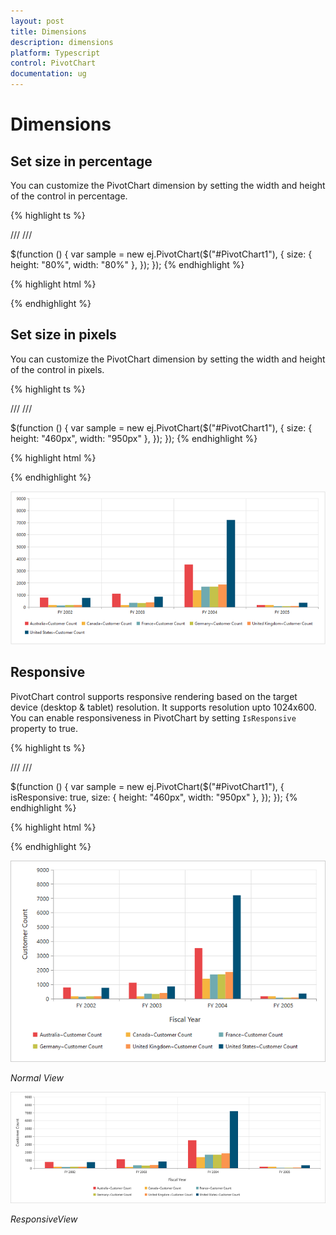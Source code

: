 ```yaml
---
layout: post
title: Dimensions
description: dimensions
platform: Typescript
control: PivotChart
documentation: ug
---
```


# Dimensions

## Set size in percentage

You can customize the PivotChart dimension by setting the width and height of the control in percentage.

{% highlight ts %}

/// <reference path="jquery.d.ts" />
/// <reference path="ej.web.all.d.ts" />

$(function () {
    var sample = new ej.PivotChart($("#PivotChart1"), { 
		size: {
            height: "80%",
            width: "80%"
        },
	});
});
{% endhighlight %}

{% highlight html %}
    <style>
        #PivotChart1 {
            width:100%;
            height:450px;
        }
    </style>

{% endhighlight %}

## Set size in pixels

You can customize the PivotChart dimension by setting the width and height of the control in pixels.

{% highlight ts %}

/// <reference path="jquery.d.ts" />
/// <reference path="ej.web.all.d.ts" />

$(function () {
    var sample = new ej.PivotChart($("#PivotChart1"), { 
		size: {
            height: "460px",
            width: "950px"
        },
	});
});
{% endhighlight %}

{% highlight html %}
    <style>
        #PivotChart1 {
            width:950px;
            height:460px;
        }
    </style>

{% endhighlight %}

![](Dimensions_images/Dimensions.png) 

## Responsive

PivotChart control supports responsive rendering based on the target device (desktop & tablet) resolution. It supports resolution upto 1024x600. You can enable responsiveness in PivotChart by setting `IsResponsive` property to true.

{% highlight ts %}

/// <reference path="jquery.d.ts" />
/// <reference path="ej.web.all.d.ts" />

$(function () {
    var sample = new ej.PivotChart($("#PivotChart1"), { 
        isResponsive: true,
		size: {
            height: "460px",
            width: "950px"
        },
	});
});
{% endhighlight %}

{% highlight html %}
    <style>
        #PivotChart1 {
            min-height: 275px; 
            min-width: 525px; 
            height: 460px; 
            width: 100%;
        }
    </style>

{% endhighlight %}

![](Dimensions_images/NormalView.png)

_Normal View_

![](Dimensions_images/ResponsiveView.png)

_ResponsiveView_